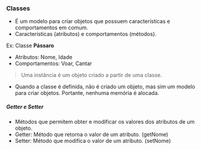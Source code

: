 ### Classes 
- É um modelo para criar objetos que possuem características e comportamentos em comum.
- Características (atributos) e comportamentos (métodos).

Ex: Classe **Pássaro**
- Atributos: Nome, Idade
- Comportamentos: Voar, Cantar

> Uma instância é um objeto criado a partir de uma classe.
- Quando a classe é definida, não é criado um objeto, mas sim um modelo para criar objetos. Portante, nenhuma memória é alocada.

##### Getter e Setter
- Métodos que permitem obter e modificar os valores dos atributos de um objeto.
- Getter: Método que retorna o valor de um atributo. (getNome)
- Setter: Método que modifica o valor de um atributo. (setNome)
